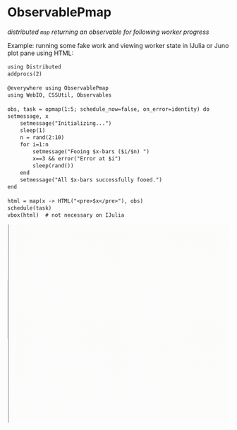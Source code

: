 # ObservablePmap

*distributed `map` returning an observable for following worker progress*

Example: running some fake work and viewing worker state in IJulia or Juno plot pane using HTML:
```
using Distributed
addprocs(2)

@everywhere using ObservablePmap
using WebIO, CSSUtil, Observables

obs, task = opmap(1:5; schedule_now=false, on_error=identity) do setmessage, x
    setmessage("Initializing...")
    sleep(1)
    n = rand(2:10)
    for i=1:n
        setmessage("Fooing $x-bars ($i/$n) ")
        x==3 && error("Error at $i")
        sleep(rand())
    end
    setmessage("All $x-bars successfully fooed.")
end

html = map(x -> HTML("<pre>$x</pre>"), obs)
schedule(task)
vbox(html)  # not necessary on IJulia
```
<img src="https://raw.githubusercontent.com/yha/ObservablePmap.jl/master/opmap-html-output.gif" width="600" />
